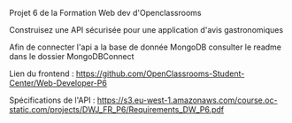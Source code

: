 Projet 6 de la Formation Web dev d'Openclassrooms

Construisez une API sécurisée pour une application d'avis gastronomiques

Afin de connecter l'api a la base de donnée MongoDB consulter le readme dans le dossier MongoDBConnect



Lien du frontend : https://github.com/OpenClassrooms-Student-Center/Web-Developer-P6

Spécifications de l'API : https://s3.eu-west-1.amazonaws.com/course.oc-static.com/projects/DWJ_FR_P6/Requirements_DW_P6.pdf

